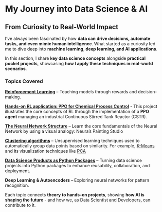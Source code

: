 # My Journey into Data Science & AI  

## From Curiosity to Real-World Impact  

I’ve always been fascinated by how **data can drive decisions, automate tasks, and even mimic human intelligence**. What started as a curiosity led me to dive deep into **machine learning, deep learning, and AI applications**.  

In this section, I share **key data science concepts** alongside **practical pocket projects**, showcasing **how I apply these techniques in real-world scenarios**.  

### **Topics Covered**  

**[Reinforcement Learning](../reinforcement_learning_basics/)** – Teaching models through rewards and decision-making.

**[Hands-on RL application: PPO for Chemical Process Control](../handson_rl_application_ppo)** - This project illustrates the core concepts of RL through the implementation of a **PPO agent** managing an industrial Continuous Stirred Tank Reactor (CSTR).

**[The Neural Network Structure](../the_neural_network_structure/)** – Learn the core fundamentals of the Neural Network by using a visual analogy: Neura’s Painting Studio

**[Clustering algorithms](../clustering_algorithms/)** – Unsupervised learning techniques used to automatically group data points based on similarity. For example, [K-Means](../clustering_algorithms/) and its visualization techniques like [PCA](../k-means_visualization/)

**[Data Science Products as Python Packages](../ds_products_as_python_packages/)** – Turning data science projects into Python packages to enhance reusability, collaboration, and deployment. 

**Deep Learning & Autoencoders** – Exploring neural networks for pattern recognition.  


 

Each topic connects **theory to hands-on projects**, showing **how AI is shaping the future** - and how we, as Data Scientist and Developers, can contribute to it. 

